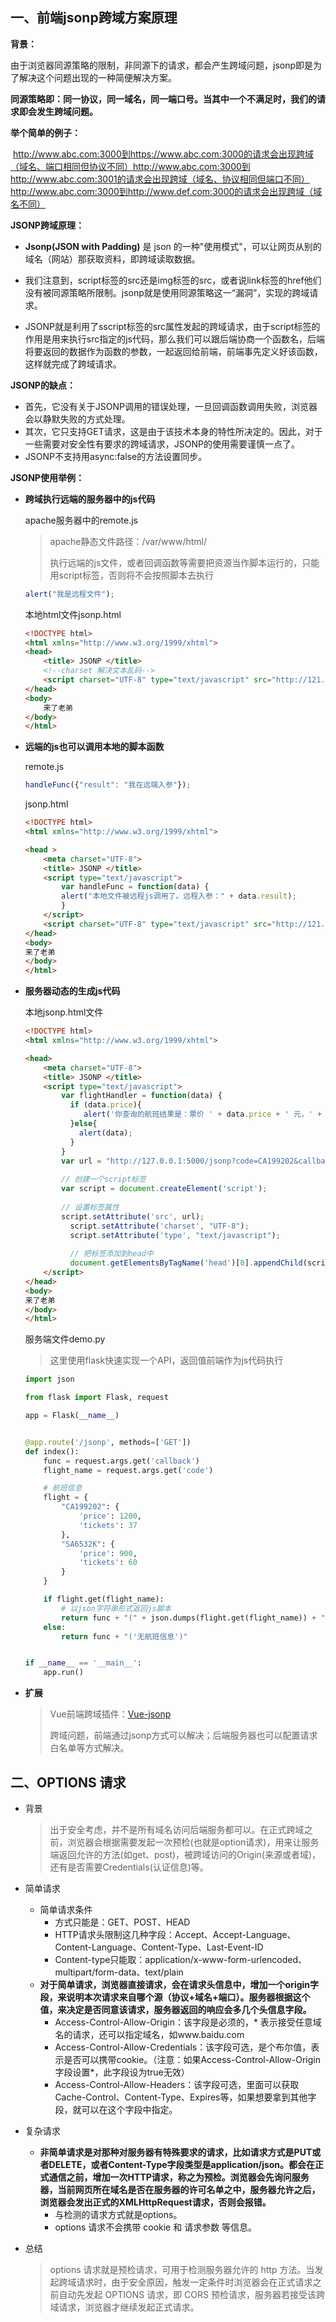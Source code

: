 ## 一、前端jsonp跨域方案原理

**背景：**

由于浏览器同源策略的限制，非同源下的请求，都会产生跨域问题，jsonp即是为了解决这个问题出现的一种简便解决方案。

**同源策略即：同一协议，同一域名，同一端口号。当其中一个不满足时，我们的请求即会发生跨域问题。**

**举个简单的例子：**

​	http://www.abc.com:3000到https://www.abc.com:3000的请求会出现跨域（域名、端口相同但协议不同）
​	http://www.abc.com:3000到http://www.abc.com:3001的请求会出现跨域（域名、协议相同但端口不同）
​	http://www.abc.com:3000到http://www.def.com:3000的请求会出现跨域（域名不同）



**JSONP跨域原理：**

-  **Jsonp(JSON with Padding)** 是 json 的一种"使用模式"，可以让网页从别的域名（网站）那获取资料，即跨域读取数据。

- 我们注意到，script标签的src还是img标签的src，或者说link标签的href他们没有被同源策略所限制。jsonp就是使用同源策略这一“漏洞”，实现的跨域请求。

- JSONP就是利用了sscript标签的src属性发起的跨域请求，由于script标签的作用是用来执行src指定的js代码，那么我们可以跟后端协商一个函数名，后端将要返回的数据作为函数的参数，一起返回给前端，前端事先定义好该函数，这样就完成了跨域请求。



**JSONP的缺点：**

- 首先，它没有关于JSONP调用的错误处理，一旦回调函数调用失败，浏览器会以静默失败的方式处理。
- 其次，它只支持GET请求，这是由于该技术本身的特性所决定的。因此，对于一些需要对安全性有要求的跨域请求，JSONP的使用需要谨慎一点了。
- JSONP不支持用async:false的方法设置同步。



**JSONP使用举例：**

 - **跨域执行远端的服务器中的js代码**

   apache服务器中的remote.js  

   > apache静态文件路径：/var/www/html/
   >
   > 执行远端的js文件，或者回调函数等需要把资源当作脚本运行的，只能用script标签，否则将不会按照脚本去执行

   ``` js
   alert("我是远程文件");
   ```

   本地html文件jsonp.html

   ``` html
   <!DOCTYPE html>
   <html xmlns="http://www.w3.org/1999/xhtml">
   <head>
       <title> JSONP </title>
       <!--charset 解决文本乱码-->
       <script charset="UTF-8" type="text/javascript" src="http://121.4.47.229/jsonp/remote.js"></script>
   </head>
   <body>
       来了老弟
   </body>
   </html>
   ```

- **远端的js也可以调用本地的脚本函数**

  remote.js

  ``` js
  handleFunc({"result": "我在远端入参"});
  ```

  jsonp.html

  ``` html
  <!DOCTYPE html>
  <html xmlns="http://www.w3.org/1999/xhtml">
  
  <head >
      <meta charset="UTF-8">
      <title> JSONP </title>
      <script type="text/javascript">
          var handleFunc = function(data) {
          alert("本地文件被远程js调用了。远程入参：" + data.result);
          }
      </script>
      <script charset="UTF-8" type="text/javascript" src="http://121.4.47.229/jsonp/remote.js"></script>
  </head>
  <body>
  来了老弟
  </body>
  </html>
  ```

- **服务器动态的生成js代码**

  本地jsonp.html文件

  ``` html
  <!DOCTYPE html>
  <html xmlns="http://www.w3.org/1999/xhtml">
  
  <head>
      <meta charset="UTF-8">
      <title> JSONP </title>
      <script type="text/javascript">
          var flightHandler = function(data) {
            if (data.price){
               alert('你查询的航班结果是：票价 ' + data.price + ' 元，' + '余票 ' + data.tickets + ' 张。');
            }else{
              alert(data);
            }
          }
          var url = "http://127.0.0.1:5000/jsonp?code=CA199202&callback=flightHandler";
          
          // 创建一个script标签
          var script = document.createElement('script');
          
          // 设置标签属性
          script.setAttribute('src', url);
        	script.setAttribute('charset', "UTF-8");
        	script.setAttribute('type', "text/javascript");
        
        	// 把标签添加到head中
        	document.getElementsByTagName('head')[0].appendChild(script);
      </script>
  </head>
  <body>
  来了老弟
  </body>
  </html>
  ```

  服务端文件demo.py

  > 这里使用flask快速实现一个API，返回值前端作为js代码执行

  ``` python
  import json
  
  from flask import Flask, request
  
  app = Flask(__name__)
  
  
  @app.route('/jsonp', methods=['GET'])
  def index():
      func = request.args.get('callback')
      flight_name = request.args.get('code')
  
      # 航班信息
      flight = {
          "CA199202": {
              'price': 1200,
              'tickets': 37
          },
          "SA6532K": {
              'price': 900,
              'tickets': 60
          }
      }
  
      if flight.get(flight_name):
          # 以json字符串形式返回js脚本
          return func + "(" + json.dumps(flight.get(flight_name)) + ")"
      else:
          return func + "('无航班信息')"
  
  
  if __name__ == '__main__':
      app.run()
  
  ```

- **扩展**

  > Vue前端跨域插件：[Vue-jsonp](https://www.npmjs.com/package/vue-jsonp)
  >
  > 跨域问题，前端通过jsonp方式可以解决；后端服务器也可以配置请求白名单等方式解决。



## 二、OPTIONS 请求

- 背景

  > 出于安全考虑，并不是所有域名访问后端服务都可以。在正式跨域之前，浏览器会根据需要发起一次预检(也就是option请求)，用来让服务端返回允许的方法(如get、post)，被跨域访问的Origin(来源或者域)，还有是否需要Credentials(认证信息)等。

- 简单请求

  - 简单请求条件
    - 方式只能是：GET、POST、HEAD
    - HTTP请求头限制这几种字段：Accept、Accept-Language、Content-Language、Content-Type、Last-Event-ID
    - Content-type只能取：application/x-www-form-urlencoded、multipart/form-data、text/plain
  - **对于简单请求，浏览器直接请求，会在请求头信息中，增加一个origin字段，来说明本次请求来自哪个源（协议+域名+端口）。服务器根据这个值，来决定是否同意该请求，服务器返回的响应会多几个头信息字段。**
    - Access-Control-Allow-Origin：该字段是必须的，* 表示接受任意域名的请求，还可以指定域名，如www.baidu.com
    - Access-Control-Allow-Credentials：该字段可选，是个布尔值，表示是否可以携带cookie。（注意：如果Access-Control-Allow-Origin字段设置*，此字段设为true无效）
    - Access-Control-Allow-Headers：该字段可选，里面可以获取Cache-Control、Content-Type、Expires等，如果想要拿到其他字段，就可以在这个字段中指定。

- 复杂请求

  - **非简单请求是对那种对服务器有特殊要求的请求，比如请求方式是PUT或者DELETE，或者Content-Type字段类型是application/json。都会在正式通信之前，增加一次HTTP请求，称之为预检。浏览器会先询问服务器，当前网页所在域名是否在服务器的许可名单之中，服务器允许之后，浏览器会发出正式的XMLHttpRequest请求，否则会报错。**
    - 与检测的请求方式就是options。
    - options 请求不会携带 cookie 和 请求参数 等信息。

 - 总结

   > options 请求就是预检请求，可用于检测服务器允许的 http 方法。当发起跨域请求时，由于安全原因，触发一定条件时浏览器会在正式请求之前自动先发起 OPTIONS 请求，即 CORS 预检请求，服务器若接受该跨域请求，浏览器才继续发起正式请求。
